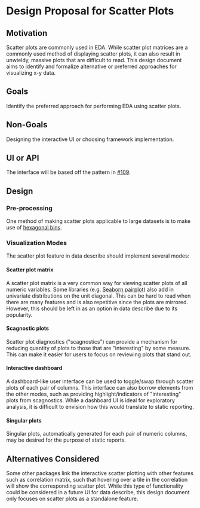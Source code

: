 # Design Proposal for Scatter Plots

## Motivation

Scatter plots are commonly used in EDA. While scatter plot matrices are a commonly used method of displaying scatter plots, it can also result in unwieldy, massive plots that are difficult to read. This design document aims to identify and formalize alternative or preferred approaches for visualizing x-y data.

## Goals

Identify the preferred approach for performing EDA using scatter plots.

## Non-Goals

Designing the interactive UI or choosing framework implementation.

## UI or API

The interface will be based off the pattern in [#109](https://github.com/brianray/data-describe/pull/109).

## Design

### Pre-processing

One method of making scatter plots applicable to large datasets is to make use of [hexagonal bins](https://matplotlib.org/2.1.1/gallery/statistics/hexbin_demo.html).


### Visualization Modes

The scatter plot feature in data describe should implement several modes:

#### Scatter plot matrix
A scatter plot matrix is a very common way for viewing scatter plots of all numeric variables. Some libraries (e.g. [Seaborn pairplot](https://seaborn.pydata.org/generated/seaborn.pairplot.html)) also add in univariate distributions on the unit diagonal. This can be hard to read when there are many features and is also repetitive since the plots are mirrored. However, this should be left in as an option in data describe due to its popularity.

#### Scagnostic plots
Scatter plot diagnostics ("scagnostics") can provide a mechanism for reducing quantity of plots to those that are "interesting" by some measure. This can make it easier for users to focus on reviewing plots that stand out. 

#### Interactive dashboard
A dashboard-like user interface can be used to toggle/swap through scatter plots of each pair of columns. This interface can also borrow elements from the other modes, such as providing highlight/indicators of "interesting" plots from scagnostics. While a dashboard UI is ideal for exploratory analysis, it is difficult to envision how this would translate to static reporting.

#### Singular plots
Singular plots, automatically generated for each pair of numeric columns, may be desired for the purpose of static reports.


## Alternatives Considered

Some other packages link the interactive scatter plotting with other features such as correlation matrix, such that hovering over a tile in the correlation will show the corresponding scatter plot. While this type of functionality could be considered in a future UI for data describe, this design document only focuses on scatter plots as a standalone feature.
